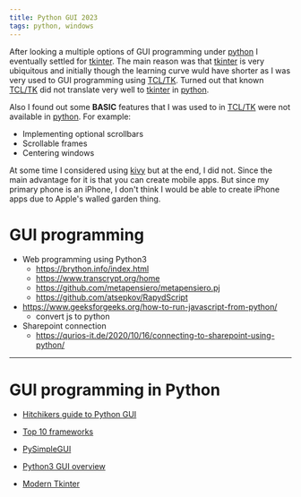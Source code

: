 ```yaml
---
title: Python GUI 2023
tags: python, windows
---
```

After looking a multiple options of GUI programming under [python][python] I 
eventually settled for [tkinter][tkinter].  The main reason was that 
[tkinter][tkinter] is very ubiquitous and initially though the learning
curve wuld have shorter as I was very used to GUI programming using
[TCL/TK][tcl].  Turned out that known [TCL/TK][tcl] did not translate
very well to [tkinter][tkinter] in [python][python].

Also I found out some **BASIC** features that I was used to in [TCL/TK][tcl] were
not available in [python][python].  For example:

- Implementing optional scrollbars
- Scrollable frames
- Centering windows

At some time I considered using [kivy][kivy] but at the end, I did not.  Since the
main advantage for it is that you can create mobile apps.  But since my primary
phone is an iPhone, I don't think I would be able to create iPhone apps 
due to Apple's walled garden thing.

# GUI programming

- Web programming using Python3
  - https://brython.info/index.html
  - https://www.transcrypt.org/home
  - https://github.com/metapensiero/metapensiero.pj
  - https://github.com/atsepkov/RapydScript
- https://www.geeksforgeeks.org/how-to-run-javascript-from-python/
  - convert js to python
- Sharepoint connection
  - https://qurios-it.de/2020/10/16/connecting-to-sharepoint-using-python/


***

# GUI programming in Python


- [Hitchikers guide to Python GUI](https://docs.python-guide.org/scenarios/gui/)
- [Top 10 frameworks](https://towardsdatascience.com/top-10-python-gui-frameworks-for-developers-adca32fbe6fc)
- [PySimpleGUI](https://realpython.com/pysimplegui-python/)
- [Python3 GUI overview](https://www.geeksforgeeks.org/python3-gui-application-overview/)
- [Modern Tkinter](https://medium.com/@fareedkhandev/modern-gui-using-tkinter-12da0b983e22)

  [tcl]: https://www.tcl.tk/
  [tkinter]: https://en.wikipedia.org/wiki/Tkinter
  [python]: https://www.python.org/
  [kivy]: https://kivy.org/

  [javascript]: https://en.wikipedia.org/wiki/JavaScript
  [bash]: https://www.gnu.org/software/bash/
  [mate]: https://mate-desktop.org/
  [lxqt]: https://lxqt-project.org/about/
  [survey]: https://distantjob.com/blog/programming-languages-rank/
  [patoggle]: https://github.com/alejandroliu/0ink.net/tree/master/snippets/pa-hints
  [xm]: https://github.com/alejandroliu/0ink.net/tree/master/snippets/xmpy
  [local-startup]: https://github.com/alejandroliu/0ink.net/tree/master/snippets/local-startup
  [hk_helper]: https://github.com/alejandroliu/0ink.net/tree/master/snippets/global-hotkeys
